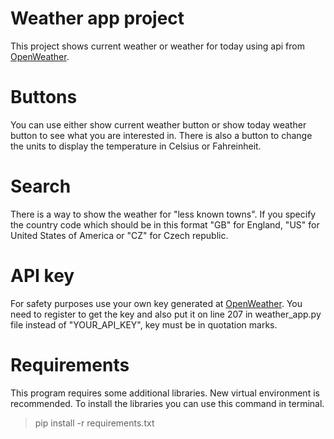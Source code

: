# Weather app project

This project shows current weather or weather for today using api
from [OpenWeather](https://openweathermap.org/).

# Buttons

You can use either show current weather button or show today weather
button to see what you are interested in.
There is also a button to change the units
to display the temperature in Celsius or Fahreinheit.

# Search 

There is a way to show the weather for "less known towns".
If you specify the country code which should be in this format
"GB" for England, "US" for United States of America or "CZ" for
Czech republic.

# API key

For safety purposes use your own key generated at 
[OpenWeather](https://openweathermap.org/). 
You need to register to get the key and also put it on line 207 in weather_app.py
file instead of "YOUR_API_KEY", key must be in quotation marks.

# Requirements 
This program requires some additional libraries.
New virtual environment is recommended.
To install the libraries you can use this command in terminal.
> pip install -r requirements.txt
